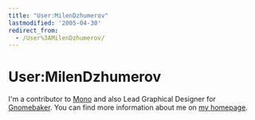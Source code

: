 ```yaml
---
title: "User:MilenDzhumerov"
lastmodified: '2005-04-30'
redirect_from:
  - /User%3AMilenDzhumerov/
---
```


User:MilenDzhumerov
===================

I'm a contributor to [Mono](http://www.go-mono.com/) and also Lead Graphical Designer for [Gnomebaker](http://gnomebaker.sf.net/). You can find more information about me on [my homepage](http://1nsp1r3d.co.uk).

